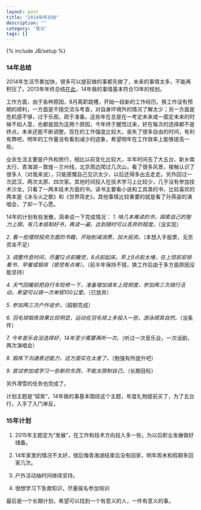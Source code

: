 ```yaml
---
layout: post
title: "2014年终总结"
description: ""
category: '笔记'
tags: []
---
```

{% include JB/setup %}
### 14年总结
2014年生活节奏加快，很多可以提前做的事都先做了，未来的事情太多，不能再积压了。2013年年终总结[在此](/笔记/2013/12/29/2013-year-end-summary/)，14年做的事情基本符合13年的规划。

工作方面，由于各种原因，8月离职跳槽，开始一段新的工作经历。换工作没有预期的顺利，一方面是不擅交流与考查，对自身环境外的情况了解太少；另一方面是危机感不够，过于乐观，疏于准备。这些年在总是在一考定未来或一面定未来的时候不如人意，也都是因为这两个原因，今年终于醒悟过来，好在每次的选择都不是终点，未来还能不断调整。现在的工作强度比较大，丧失了很多自由的时间，有利有弊吧，明年的工作量没有看到减少的迹象，希望明年在工作效率上能够提高一些。

业余生活主要是户外和旅行，相比以前变化比较大，半年时间去了大五台、新乡南太行、青海湖－敦煌－兰州线，北京周边爬过几次山，看了很多风景，接触认识了很多人（对我来说），只能感慨自己见识太少，以后还得多出去走走。另外回过一次武汉、两次太原、四次家。其他时间投入在技术学习上比较少，几乎没有参加技术沙龙，只看了一两本技术方面的书。读书主要看小说和工具类的书，比较喜欢的两本是《冰与火之歌》和《世界简史》。其他事情比较重要的就是看了孙燕姿的演唱会，了却一下心愿。

14年的计划有些发散，简单说一下完成情况：
*1. 啃几本难读的书，探索自己的智力上限。有几本纸制好书，再读一遍，达到随时可以丢弃的程度。*（没实现）

*2. 看一些理财投资方面的书籍，开始削减消费，加大投资。*（本想入手股票，无奈资金不足）

*3. 调整作息时间，尽量12点前睡觉，8点前起床。早上9点前太堵，在上班前安排看书、早餐或锻炼（感觉有点难）。*（前半年保持不错，换工作后由于多方面原因没能坚持）

*4. 天气回暖前把自行车检修一下，准备增加骑车上班频度，参加两三次骑行活动，希望可以骑一次单程100公里。*（已放弃）

*5. 参加两三次户外徒步。*（超额完成）

*6. 羽毛球锻炼效果比较明显，运动在羽毛球上多投入一些，游泳顺其自然。*（没条件）

*7. 今年音乐会没选择好，14年至少需要再听一次。*（听过一次音乐会，一次话剧，两次演唱会）

*8. 锻炼下沟通表述能力，这方面实在太差了。*（勉强有所提升吧）

*9. 尝试参加或学习一些新的东西，不能太限制自己。*（长期目标）

另外滑雪的任务也完成了。

计划主题是“探索”，14年做的事基本围绕这个主题，年度礼物提前买了，为了五台行，入手了入门单反。

### 15年计划
1. 2015年主题定为“发展”，在工作和技术方向投入多一些，为以后职业发展做好储备。

2. 14年家里的情况不太好，很后悔青海湖结束后没有回家，明年周末和假期多回家几次。

3. 户外活动抽时间继续坚持。

4. 很想学习下急救知识，尽量报名参加培训

最后是一个长期计划，希望可以找到一个有意义的人，一件有意义的事。
